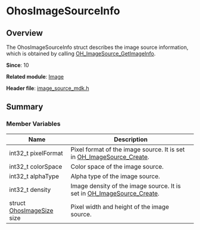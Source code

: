 # OhosImageSourceInfo
<!--Kit: Image Kit-->
<!--Subsystem: Multimedia-->
<!--Owner: @aulight02-->
<!--SE: @liyang_bryan-->
<!--TSE: @xchaosioda-->

## Overview

The OhosImageSourceInfo struct describes the image source information, which is obtained by calling [OH_ImageSource_GetImageInfo](capi-image-source-mdk-h.md#oh_imagesource_getimageinfo).

**Since**: 10

**Related module**: [Image](capi-image.md)

**Header file**: [image_source_mdk.h](capi-image-source-mdk-h.md)

## Summary

### Member Variables

| Name| Description|
| -- | -- |
| int32_t pixelFormat | Pixel format of the image source. It is set in [OH_ImageSource_Create](capi-image-source-mdk-h.md#oh_imagesource_create).|
| int32_t colorSpace | Color space of the image source.|
| int32_t alphaType | Alpha type of the image source.|
| int32_t density | Image density of the image source. It is set in [OH_ImageSource_Create](capi-image-source-mdk-h.md#oh_imagesource_create).|
| struct [OhosImageSize](capi-image-ohosimagesize.md) size | Pixel width and height of the image source.|
